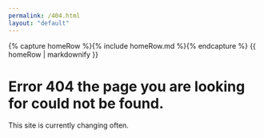 ```yaml
---
permalink: /404.html
layout: "default"
---
```


<body>
    {% capture homeRow %}{% include homeRow.md %}{% endcapture %}
    {{ homeRow | markdownify }}
</body>

# Error 404 the page you are looking for could not be found.

This site is currently changing often.
